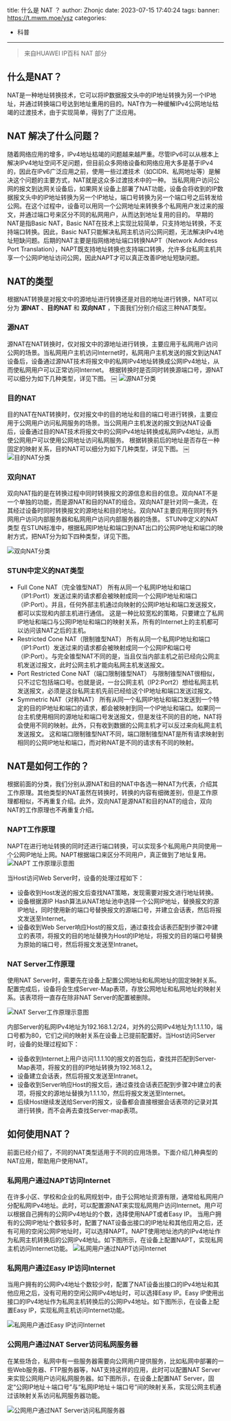 title: 什么是 NAT ？
author: Zhonjc
date: 2023-07-15 17:40:24
tags:
banner: https://t.mwm.moe/ysz
categories:
- 科普

---
> 来自HUAWEI IP百科  NAT 部分
<!--more-->

## 什么是NAT？
NAT是一种地址转换技术，它可以将IP数据报文头中的IP地址转换为另一个IP地址，并通过转换端口号达到地址重用的目的。NAT作为一种缓解IPv4公网地址枯竭的过渡技术，由于实现简单，得到了广泛应用。

## NAT 解决了什么问题？
随着网络应用的增多，IPv4地址枯竭的问题越来越严重。尽管IPv6可以从根本上解决IPv4地址空间不足问题，但目前众多网络设备和网络应用大多是基于IPv4的，因此在IPv6广泛应用之前，使用一些过渡技术（如CIDR、私网地址等）是解决这个问题的主要方式，NAT就是这众多过渡技术中的一种。
当私网用户访问公网的报文到达网关设备后，如果网关设备上部署了NAT功能，设备会将收到的IP数据报文头中的IP地址转换为另一个IP地址，端口号转换为另一个端口号之后转发给公网。在这个过程中，设备可以用同一个公网地址来转换多个私网用户发过来的报文，并通过端口号来区分不同的私网用户，从而达到地址复用的目的。
早期的NAT是指Basic NAT，Basic NAT在技术上实现比较简单，只支持地址转换，不支持端口转换。因此，Basic NAT只能解决私网主机访问公网问题，无法解决IPv4地址短缺问题。后期的NAT主要是指网络地址端口转换NAPT（Network Address Port Translation），NAPT既支持地址转换也支持端口转换，允许多台私网主机共享一个公网IP地址访问公网，因此NAPT才可以真正改善IP地址短缺问题。

## NAT的类型
根据NAT转换是对报文中的源地址进行转换还是对目的地址进行转换，NAT可以分为 **源NAT** 、**目的NAT** 和 **双向NAT** ，下面我们分别介绍这三种NAT类型。

### 源NAT
源NAT在NAT转换时，仅对报文中的源地址进行转换，主要应用于私网用户访问公网的场景。当私网用户主机访问Internet时，私网用户主机发送的报文到达NAT设备后，设备通过源NAT技术将报文中的私网IPv4地址转换成公网IPv4地址，从而使私网用户可以正常访问Internet。
根据转换时是否同时转换源端口号，源NAT可以细分为如下几种类型，详见下图。
￼
![源NAT分类](/images/pasted-2.png)

### 目的NAT
目的NAT在NAT转换时，仅对报文中的目的地址和目的端口号进行转换，主要应用于公网用户访问私网服务的场景。当公网用户主机发送的报文到达NAT设备后，设备通过目的NAT技术将报文中的公网IPv4地址转换成私网IPv4地址，从而使公网用户可以使用公网地址访问私网服务。
根据转换前后的地址是否存在一种固定的映射关系，目的NAT可以细分为如下几种类型，详见下图。
￼
![目的NAT分类](/images/pasted-3.png)

### 双向NAT
双向NAT指的是在转换过程中同时转换报文的源信息和目的信息。双向NAT不是一个单独的功能，而是源NAT和目的NAT的组合。双向NAT是针对同一条流，在其经过设备时同时转换报文的源地址和目的地址。双向NAT主要应用在同时有外网用户访问内部服务器和私网用户访问内部服务器的场景。
STUN中定义的NAT类型
在STUN标准中，根据私网IP地址和端口到NAT出口的公网IP地址和端口的映射方式，把NAT分为如下四种类型，详见下图。

![双向NAT分类](/images/pasted-4.png)
 
### STUN中定义的NAT类型
* Full Cone NAT（完全锥型NAT） 所有从同一个私网IP地址和端口（IP1:Port1）发送过来的请求都会被映射成同一个公网IP地址和端口（IP:Port）。并且，任何外部主机通过向映射的公网IP地址和端口发送报文，都可以实现和内部主机进行通信。 这是一种比较宽松的策略，只要建立了私网IP地址和端口与公网IP地址和端口的映射关系，所有的Internet上的主机都可以访问该NAT之后的主机。
* Restricted Cone NAT（限制锥型NAT） 所有从同一个私网IP地址和端口（IP1:Port1）发送过来的请求都会被映射成同一个公网IP和端口号（IP:Port）。与完全锥型NAT不同的是，当且仅当内部主机之前已经向公网主机发送过报文，此时公网主机才能向私网主机发送报文。
* Port Restricted Cone NAT（端口限制锥型NAT） 与限制锥型NAT很相似，只不过它包括端口号。也就是说，一台公网主机（IP2:Port2）想给私网主机发送报文，必须是这台私网主机先前已经给这个IP地址和端口发送过报文。
* Symmetric NAT（对称NAT） 所有从同一个私网IP地址和端口发送到一个特定的目的IP地址和端口的请求，都会被映射到同一个IP地址和端口。如果同一台主机使用相同的源地址和端口号发送报文，但是发往不同的目的地，NAT将会使用不同的映射。此外，只有收到数据的公网主机才可以反过来向私网主机发送报文。 这和端口限制锥型NAT不同，端口限制锥型NAT是所有请求映射到相同的公网IP地址和端口，而对称NAT是不同的请求有不同的映射。

## NAT是如何工作的？

根据前面的分类，我们分别从源NAT和目的NAT中各选一种NAT为代表，介绍其工作原理。其他类型的NAT虽然在转换时，转换的内容有细微差别，但是工作原理都相似，不再重复介绍。此外，双向NAT是源NAT和目的NAT的组合，双向NAT的工作原理也不再重复介绍。

### NAPT工作原理
NAPT在进行地址转换的同时还进行端口转换，可以实现多个私网用户共同使用一个公网IP地址上网。NAPT根据端口来区分不同用户，真正做到了地址复用。
![NAPT 工作原理示意图](/images/pasted-6.png)
 
当Host访问Web Server时，设备的处理过程如下：
* 设备收到Host发送的报文后查找NAT策略，发现需要对报文进行地址转换。
* 设备根据源IP Hash算法从NAT地址池中选择一个公网IP地址，替换报文的源IP地址，同时使用新的端口号替换报文的源端口号，并建立会话表，然后将报文发送至Internet。
* 设备收到Web Server响应Host的报文后，通过查找会话表匹配到步骤2中建立的表项，将报文的目的地址替换为Host的IP地址，将报文的目的端口号替换为原始的端口号，然后将报文发送至Intranet。

### NAT Server工作原理
使用NAT Server时，需要先在设备上配置公网地址和私网地址的固定映射关系。配置完成后，设备将会生成Server-Map表项，存放公网地址和私网地址的映射关系。该表项将一直存在除非NAT Server的配置被删除。

![NAT Server工作原理示意图](/images/pasted-7.png)

内部Server的私网IPv4地址为192.168.1.2/24，对外的公网IPv4地址为1.1.1.10，端口号都为80，它们之间的映射关系在设备上已提前配置好。当Host访问Server时，设备的处理过程如下：
* 设备收到Internet上用户访问1.1.1.10的报文的首包后，查找并匹配到Server-Map表项，将报文的目的IP地址转换为192.168.1.2。
* 设备建立会话表，然后将报文发送至Intranet。
* 设备收到Server响应Host的报文后，通过查找会话表匹配到步骤2中建立的表项，将报文的源地址替换为1.1.1.10，然后将报文发送至Internet。
* 后续Host继续发送给Server的报文，设备都会直接根据会话表项的记录对其进行转换，而不会再去查找Server-map表项。

## 如何使用NAT？
前面已经介绍了，不同的NAT类型适用于不同的应用场景。下面介绍几种典型的NAT应用，帮助用户使用NAT。

### 私网用户通过NAPT访问Internet
在许多小区、学校和企业的私网规划中，由于公网地址资源有限，通常给私网用户分配私网IPv4地址。此时，可以配置源NAT来实现私网用户访问Internet。用户可以根据自己拥有的公网IPv4地址的个数，选择使用NAPT或者Easy IP。
当用户拥有的公网IP地址个数较多时，配置了NAT设备出接口的IP地址和其他应用之后，还有可用的空闲公网IP地址时，可以选择NAPT。NAPT使用地址池内的IPv4地址作为私网主机转换后的公网IPv4地址。如下图所示，在设备上配置NAPT，实现私网主机访问Internet功能。
![私网用户通过NAPT访问Internet](/images/pasted-8.png)

### 私网用户通过Easy IP访问Internet
当用户拥有的公网IPv4地址个数较少时，配置了NAT设备出接口的IPv4地址和其他应用之后，没有可用的空闲公网IPv4地址时，可以选择Easy IP。Easy IP使用出接口的IPv4地址作为私网主机转换后的公网IPv4地址。如下图所示，在设备上配置Easy IP，实现私网主机访问Internet功能。

![私网用户通过Easy IP访问Internet](/images/pasted-9.png)

### 公网用户通过NAT Server访问私网服务器
在某些场合，私网中有一些服务器需要向公网用户提供服务，比如私网中部署的一些Web服务器、FTP服务器等，NAT支持这样的应用，此时可以配置NAT Server来实现公网用户访问私网服务器。如下图所示，在设备上配置NAT Server，固定“公网IP地址＋端口号”与“私网IP地址＋端口号”间的映射关系，实现公网主机通过该映射关系访问私网服务器功能。

![公网用户通过NAT Server访问私网服务器](/images/pasted-10.png)
 

